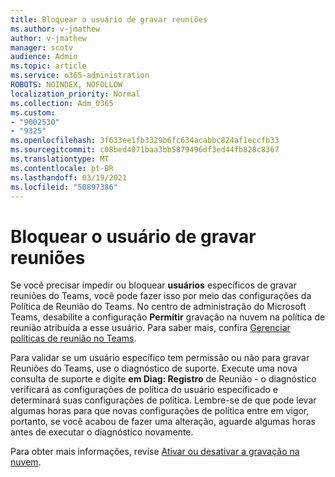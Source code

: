 ```yaml
---
title: Bloquear o usuário de gravar reuniões
ms.author: v-jmathew
author: v-jmathew
manager: scotv
audience: Admin
ms.topic: article
ms.service: o365-administration
ROBOTS: NOINDEX, NOFOLLOW
localization_priority: Normal
ms.collection: Adm_O365
ms.custom:
- "9002530"
- "9325"
ms.openlocfilehash: 3f633ee1fb3329b6fc634acabbc824af1eccfb33
ms.sourcegitcommit: c08bed4071baa3bb5879496df3ed44fb828c8367
ms.translationtype: MT
ms.contentlocale: pt-BR
ms.lasthandoff: 03/19/2021
ms.locfileid: "50897386"
---
```

# <a name="block-user-from-recording-meetings"></a>Bloquear o usuário de gravar reuniões

Se você precisar impedir ou bloquear **usuários** específicos de gravar reuniões do Teams, você pode fazer isso por meio das configurações da Política de Reunião do Teams. No centro de administração do Microsoft Teams, desabilite a configuração **Permitir** gravação na nuvem na política de reunião atribuída a esse usuário. Para saber mais, confira [Gerenciar políticas de reunião no Teams](https://docs.microsoft.com/microsoftteams/meeting-policies-in-teams#allow-cloud-recording).

Para validar se um usuário específico tem permissão ou não para gravar Reuniões do Teams, use o diagnóstico de suporte. Execute uma nova consulta de suporte e digite **em Diag: Registro** de Reunião - o diagnóstico verificará as configurações de política do usuário especificado e determinará suas configurações de política. Lembre-se de que pode levar algumas horas para que novas configurações de política entre em vigor, portanto, se você acabou de fazer uma alteração, aguarde algumas horas antes de executar o diagnóstico novamente.

Para obter mais informações, revise [Ativar ou desativar a gravação na nuvem](https://docs.microsoft.com/microsoftteams/cloud-recording#turn-on-or-turn-off-cloud-recording).
